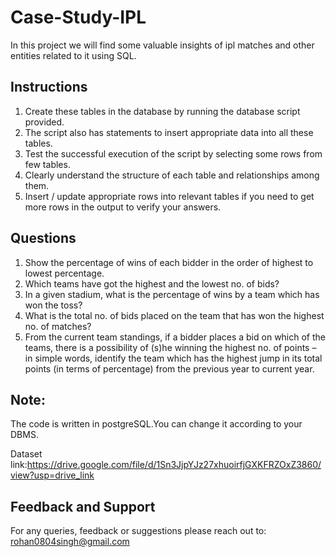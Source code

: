 # Case-Study-IPL
In this project we will find some valuable insights of ipl matches and other entities related to it using SQL.
## Instructions
1) Create these tables in the database by running the database script provided.
2) The script also has statements to insert appropriate data into all these tables.
3) Test the successful execution of the script by selecting some rows from few tables.
4) Clearly understand the structure of each table and relationships among them.
5) Insert / update appropriate rows into relevant tables if you need to get more rows in the output to verify your answers.

## Questions
1) Show the percentage of wins of each bidder in the order of highest to lowest percentage.
2) Which teams have got the highest and the lowest no. of bids?
3) In a given stadium, what is the percentage of wins by a team which has won the toss?
4) What is the total no. of bids placed on the team that has won the highest no. of matches?
5) From the current team standings, if a bidder places a bid on which of the teams, there is a
possibility of (s)he winning the highest no. of points – in simple words, identify the team which
has the highest jump in its total points (in terms of percentage) from the previous year to current
year.

## Note: 
The code is written in postgreSQL.You can change it according to your DBMS.

Dataset link:https://drive.google.com/file/d/1Sn3JjpYJz27xhuoirfjGXKFRZOxZ3860/view?usp=drive_link

## Feedback and Support
For any queries, feedback or suggestions please reach out to: rohan0804singh@gmail.com





